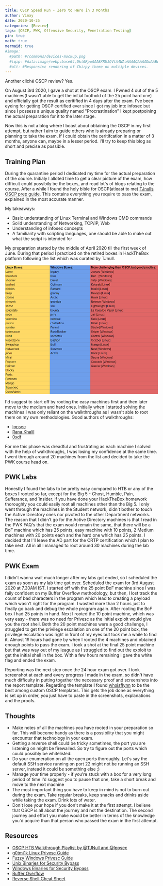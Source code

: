 ```yaml
---
title: OSCP Speed Run - Zero to Hero in 3 Months
author: Vinay
date: 2020-10-25
categories: [Review]
tags: [OSCP, PWK, Offensive Security, Penetration Testing]
pin: true
math: true
mermaid: true
#image:
  #path: #/commons/devices-mockup.png
  #lqip: #data:image/webp;base64,UklGRpoAAABXRUJQVlA4WAoAAAAQAAAADwAABwAAQUxQSDIAAAARL0AmbZurmr57yyIiqE8oiG0bejIYEQTgqiDA9vqnsUSI6H+oAERp2HZ65qP/VIAWAFZQOCBCAAAA8AEAnQEqEAAIAAVAfCWkAALp8sF8rgRgAP7o9FDvMCkMde9PK7euH5M1m6VWoDXf2FkP3BqV0ZYbO6NA/VFIAAAA
  #alt: #Responsive rendering of Chirpy theme on multiple devices.
---
```


Another cliché OSCP review? Yes.

On August 3rd 2020, I gave a shot at the OSCP exam. I Pwned 4 out of the 5 machines(I wasn't able to get the initial foothold of the 25 point hard one) and officially got the result as ceritified in 4 days after the exam. I've been eyeing for getting OSCP certified ever since I got my job into infosec but since I possess a unique quality named "Procrastination" I kept postpoining the actual preparation for it to the later stage.

Now this is not a blog where I boast about obtaining the OSCP in my first attempt, but rather I aim to guide others who is already preparing or planning to take the exam. If I could obtain the ceritifcation in a matter of 3 months, anyone can, maybe in a lesser period. I'll try to keep this blog as short and precise as possible.

## Training Plan

During the quarantine period I dedicated my time for the actual preparation of the course. Initialy I alloted time to get a clear picture of the exam, how difficult could possibily be the boxes, and read lot's of blogs relating to the course. After a while I found the holy bible for OSCP(atleast to me)
[TJnulls OSCP prep guide](https://www.netsecfocus.com/oscp/2019/03/29/The_Journey_to_Try_Harder-_TJNulls_Preparation_Guide_for_PWK_OSCP.html).
This contains everything you require to pass the exam, explained in the most accurate manner.

My takeaways:

- Basic understanding of Linux Terminal and Windows CMD commands
- Solid understanding of Networking, TCP/IP, Web
- Understanding of infosec concepts
- A familiarity with scripting languages, one should be able to make out what the script is intended for

My preparation started by the middle of April 2020 till the first week of June. During that period I practiced on the retired boxes in HackTheBox platform following the list which was curated by TJnull.

![TJnull Boxes](/assets/img/OSCP/tjnull.png)

I'd suggest to start off by rooting the easy machines first and then later move to the medium and hard ones. Initially when I started solving the machines I was only reliant on the walkthroughs as I wasn't able to root them on my own methodologies.
Good authors of walkthroughs:

- [Ippsec](https://www.youtube.com/channel/UCa6eh7gCkpPo5XXUDfygQQA)
- [Rana Khalil](https://rana-khalil.gitbook.io/hack-the-box-oscp-preparation/)
- [0xdf](https://0xdf.gitlab.io/)

For me this phase was dreadful and frustrating as each machine I solved with the help of walkthroughs, I was losing my confidence at the same time. I went through around 20 machines from the list and decided to take the PWK course head on.

## PWK Labs

Honestly I found the labs to be pretty easy compared to HTB or any of the boxes I rooted so far, except for the Big 5 - Ghost, Humble, Pain, Sufferance, and 1nsider. If you have done your HackTheBox homework thoroughly you could easily root all machines other than the Big 5. I only went through the machines in the Student network, didn't bother to touch the Active Directory ones nor pivoted to the other Department networks. The reason that I didn't go for the Active Directory machines is that I read in the PWK FAQ's that the exam would remain the same, that there will be a BoF machine which has 25 points, easy machine with 10 points, 2 Medium machines with 20 points each and the hard one which has 25 points. I decided that I'll leave the AD part for the CRTP certification which I plan to take next. All in all I managed to root around 30 machines during the lab time.

## PWK Exam

I didn't wanna wait much longer after my labs got ended, so I scheduled the exam as soon as my lab time got over. Scheduled the exam for 3rd August 2020 at 7.30AM IST. I started off with the 25 point BoF machine since I was faily confident on my Buffer Overflow methodology, but then, I lost track the count of bad characters in the program which lead to creating a payload which wasn't right for the program. I wasted more than 2 hours just to finally go back and debug the whole program again.
After rooting the BoF box I had 25 points in hand. Next I rooted the 10 point machine, which was very easy - there was no need for Privesc as the initial exploit would give you the root shell. Both the 20 point machines were a good challenge, I struggled to get the privilege escalation on one of the 20 point box, the privilege escalation was right in front of my eyes but took me a while to find it. Almost 19 hours had gone by when I rooted the 4 machines and obtained enough points to pass the exam. I took a shot at the final 25 point machine but that was way out of my league as I struggled to find out the exploit to get the initial shell in the box. With a few hours remaining I gave the white flag and ended the exam.

Reporting was the next step once the 24 hour exam got over. I took screenshot at each and every progress I made in the exam, so didn't have much difficulty in putting together the necessary proof and screenshots into the report template. Regarding the template I found [whoisflynn](https://github.com/whoisflynn/OSCP-Exam-Report-Template) to be the best among custom OSCP templates. This gets the job done as everything is set up in order, you just have to paste in the screenshots, explanations and the proofs.

## Thoughts

- Make notes of all the machines you have rooted in your preparation so far. This will become handy as there is a possibility that you might encounter that technology in your exam.
- Getting a reverse shell could be tricky sometimes, the port you are listening on might be firewalled. So try to figure out the ports which could possibly be whitelisted.
- Do your enumeration on all the open ports thoroughly. Let's say the default SSH service running on port 22 might not be running an SSH server, instead it could be something else ;)
- Manage your time properly - if you're stuck with a box for a very long period of time I'd suggest you to pause that one, take a short break and move to the next machine
- The most important thing you have to keep in mind is not to burn out during the exam. Take regular breaks, keep snacks and drinks aside while taking the exam. Drink lots of water.
- Don't lose your hope if you don't make it at the first attempt. I believe that OSCP is all about the journey and not the destination. The second journey and effort you make would be better in terms of the knowledge you'd acquire than that person who passed the exam in the first attempt.

## Resources

- [OSCP HTB Walkthrough Playlist by @TJNull and @Ippsec](https://www.youtube.com/playlist?list=PLidcsTyj9JXK-fnabFLVEvHinQ14Jy5tf)
- [g0tmi1k Linux Privesc Guide](https://blog.g0tmi1k.com/2011/08/basic-linux-privilege-escalation/)
- [Fuzzy Windows Privesc Guide](https://www.fuzzysecurity.com/tutorials/16.html)
- [Unix Binaries for Security Bypass](https://gtfobins.github.io/#)
- [Windows Binaries for Security Bypass](https://lolbas-project.github.io/#)
- [Buffer Overflow](https://github.com/justinsteven/dostackbufferoverflowgood)
- [Reverse Shell Cheat Sheet](https://pentestmonkey.net/cheat-sheet/shells/reverse-shell-cheat-sheet)
